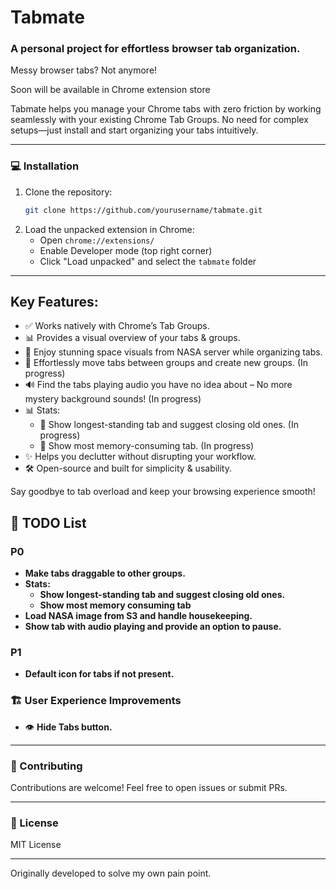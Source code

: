 # Tabmate

### A personal project for effortless browser tab organization.

Messy browser tabs? Not anymore!

Soon will be available in Chrome extension store

Tabmate helps you manage your Chrome tabs with zero friction by working seamlessly with your existing Chrome Tab Groups. No need for complex setups—just install and start organizing your tabs intuitively.

---

### 💻 Installation
1. Clone the repository:
   ```bash
   git clone https://github.com/yourusername/tabmate.git
   ```
2. Load the unpacked extension in Chrome:
   - Open `chrome://extensions/`
   - Enable Developer mode (top right corner)
   - Click "Load unpacked" and select the `tabmate` folder
   

---

## Key Features:

- ✅ Works natively with Chrome’s Tab Groups.
- 📊 Provides a visual overview of your tabs & groups.
- 🌌 Enjoy stunning space visuals from NASA server while organizing tabs.
- 🔄 Effortlessly move tabs between groups and create new groups. (In progress)
- 🔊 Find the tabs playing audio you have no idea about – No more mystery background sounds!  (In progress)
- 📊 Stats:
    - 📅 Show longest-standing tab and suggest closing old ones. (In progress)
    - 💾 Show most memory-consuming tab. (In progress)
- ✨ Helps you declutter without disrupting your workflow.
- 🛠️ Open-source and built for simplicity & usability.

Say goodbye to tab overload and keep your browsing experience smooth!

## 📌 TODO List

### P0
- **Make tabs draggable to other groups.**
- **Stats:**
  - **Show longest-standing tab and suggest closing old ones.**
  - **Show most memory consuming tab**
- **Load NASA image from S3 and handle housekeeping.**
- **Show tab with audio playing and provide an option to pause.**

### P1
- **Default icon for tabs if not present.**

### 🏗 User Experience Improvements
- 👁 **Hide Tabs button.**

---

### 🌟 Contributing
Contributions are welcome! Feel free to open issues or submit PRs.

---

### 📜 License
MIT License

---

Originally developed to solve my own pain point.